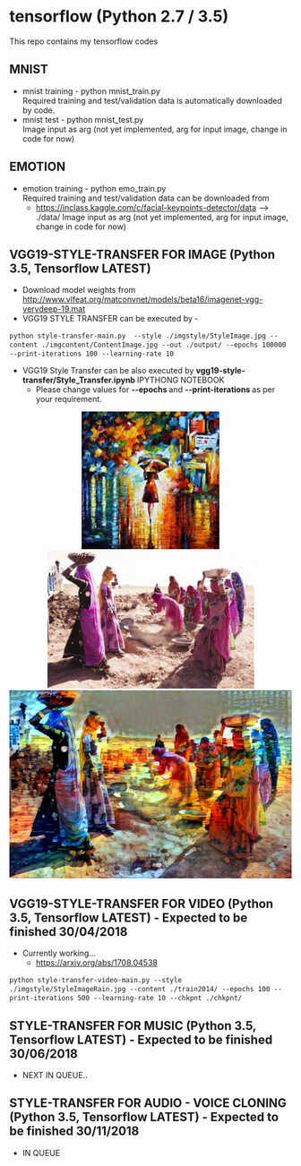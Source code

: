 # tensorflow (Python 2.7 / 3.5)

This repo contains my tensorflow codes

## MNIST  <br />
   - mnist training - python mnist_train.py <br />
  Required training and test/validation data is automatically downloaded by code. <br />
   - mnist test - python mnist_test.py <br />
  Image input as arg (not yet implemented, arg for input image, change in code for now)

## EMOTION <br />
   - emotion training - python emo_train.py <br />
 Required training and test/validation data can be downloaded from  <br />
      * https://inclass.kaggle.com/c/facial-keypoints-detector/data --> ./data/
  Image input as arg (not yet implemented, arg for input image, change in code for now)
  
## VGG19-STYLE-TRANSFER FOR IMAGE (Python 3.5, Tensorflow LATEST)
   - Download model weights from http://www.vlfeat.org/matconvnet/models/beta16/imagenet-vgg-verydeep-19.mat <br />
   - VGG19 STYLE TRANSFER can be executed by - <br />
```
python style-transfer-main.py  --style ./imgstyle/StyleImage.jpg --content ./imgcontent/ContentImage.jpg --out ./output/ --epochs 100000 --print-iterations 100 --learning-rate 10
```
   - VGG19 Style Transfer can be also executed by <b> vgg19-style-transfer/Style_Transfer.ipynb </b> IPYTHONG NOTEBOOK
      * Please change values for <b> --epochs </b> and <b> --print-iterations </b> as per your requirement.

<p align = 'center'>
<img src = 'vgg19-style-transfer/imgstyle/StyleImageRain.jpg' height = '246px'>
<img src = 'vgg19-style-transfer/imgcontent/ContentImage.jpg' height = '246px'>
<a href = 'vgg19-style-transfer/output/out.jpg'><img src = 'vgg19-style-transfer/output/out.jpg' width = '627px'></a>
</p>

## VGG19-STYLE-TRANSFER FOR VIDEO (Python 3.5, Tensorflow LATEST) - Expected to be finished 30/04/2018
   - Currently working...
      * https://arxiv.org/abs/1708.04538
```
python style-transfer-video-main.py --style ./imgstyle/StyleImageRain.jpg --content ./train2014/ --epochs 100 --print-iterations 500 --learning-rate 10 --chkpnt ./chkpnt/
```     

## STYLE-TRANSFER FOR MUSIC (Python 3.5, Tensorflow LATEST) - Expected to be finished 30/06/2018
   - NEXT IN QUEUE..

## STYLE-TRANSFER FOR AUDIO - VOICE CLONING (Python 3.5, Tensorflow LATEST) - Expected to be finished 30/11/2018
   - IN QUEUE
   
